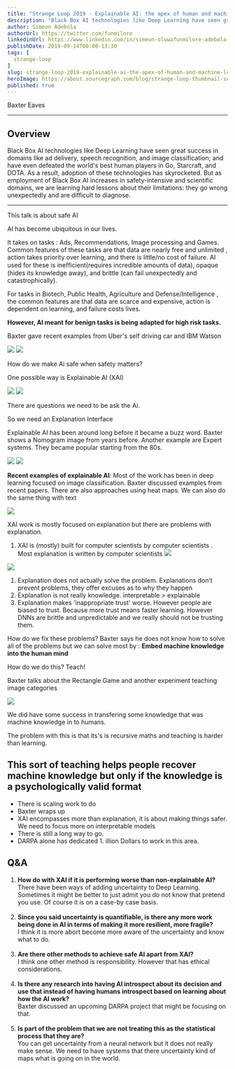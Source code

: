 ```yaml
---
title: "Strange Loop 2019 - Explainable AI: the apex of human and machine learning"
description: "Black Box AI technologies like Deep Learning have seen great success in domains like ad delivery, speech recognition, and image classification; and have even defeated the world's best human players in Go, Starcraft, and DOTA. As a result, adoption of these technologies has skyrocketed. But as employment of Black Box AI increases in safety-intensive and scientific domains, we are learning hard lessons about their limitations: they go wrong unexpectedly and are difficult to diagnose."
author: Simeon Adebola
authorUrl: https://twitter.com/funmilore
linkedinUrl: https://www.linkedin.com/in/simeon-oluwafunmilore-adebola-27a16439/
publishDate: 2019-09-14T00:00-13:30
tags: [
  strange-loop
]
slug: strange-loop-2019-explainable-ai-the-apex-of-human-and-machine-learning
heroImage: https://about.sourcegraph.com/blog/strange-loop-thumbnail-square-v2.jpg
published: true
---
```


<div class="container p-0 liveblog-presenters">
  <div class="row m-0">
      <p class=" mr-12 m-0">
        <span class="liveblog-presenters__name">Baxter Eaves</span>
        <a href="https://github.com/BaxterEaves" target="_blank" title="GitHub"><i class="fa fa-github pr-2"></i></a>
      </p>
  </div>
</div>

---

## Overview

Black Box AI technologies like Deep Learning have seen great success in domains like ad delivery, speech recognition, and image classification; and have even defeated the world's best human players in Go, Starcraft, and DOTA. As a result, adoption of these technologies has skyrocketed. But as employment of Black Box AI increases in safety-intensive and scientific domains, we are learning hard lessons about their limitations: they go wrong unexpectedly and are difficult to diagnose.

---


This talk is about safe AI

AI has become ubiquitous in our lives.

It takes on tasks : Ads, Recommendations, Image processing and Games. Common features of these tasks are that data are nearly free and unlimited , action takes priority over learning, and there is little/no cost of failure. AI used for these is  inefﬁcient(requires incredible amounts of data), opaque (hides its knowledge away), and brittle (can fail unexpectedly and catastrophically).

For tasks in Biotech, Public Health, Agriculture and Defense/Intelligence , the common features are that data are scarce and expensive, action is dependent on learning, and failure costs lives.

**However,  AI meant for benign tasks is being adapted for high risk tasks.**

Baxter gave recent examples from Uber's self driving car and IBM Watson

![](/blog/strange-loop-2019/uber.jpg)
![](/blog/strange-loop-2019/ibm.jpg)



How do we make Ai safe when safety matters?

One possible way is Explainable AI (XAI)

![](/blog/strange-loop-2019/xai.jpg)
![](/blog/strange-loop-2019/darpa.jpg)

There are questions we need to be ask the Ai.

So we need an Explanation Interface

Explainable AI has been around long before it became a buzz word. Baxter shows a Nomogram image from years before. Another example are Expert systems. They became popular starting from the 80s.

![](/blog/strange-loop-2019/nomogram.jpg)
![](/blog/strange-loop-2019/expert.jpg)

**Recent examples of explainable AI**:  Most of the work has been in deep learning focused on image classification. Baxter discussed examples from recent papers. There are also approaches using heat maps. We can also do the same thing with text

![](/blog/strange-loop-2019/deep.jpg)


XAI work is mostly focused on explanation but there are problems with explanation.

1. XAI is (mostly) built for computer scientists by computer scientists . Most explanation is written by computer scientists
![](/blog/strange-loop-2019/inmates.jpg)

![](/blog/strange-loop-2019/miller.jpg)

1. Explanation does not actually solve the problem. Explanations don’t prevent problems, they offer excuses as to why they happen
1. Explanation is not really knowledge.
interpretable > explainable
1. Explanation makes 'inappropriate trust' worse.
However people are biased to trust. Because more trust means faster learning. However DNNs are brittle and unpredictable and we really should not be trusting them.

How do we fix these problems?
Baxter says he does not know how to solve all of the problems but we can solve most by : **Embed machine knowledge into the human mind**

How do we do this? Teach!

Baxter talks about the Rectangle Game and another experiment teaching image categories

![](/blog/strange-loop-2019/pedagogy.jpg)

We did have some success in transfering some knowledge that was machine knowledge in to humans.

The problem with this is that its's is recursive maths and teaching is harder than learning.

## This sort of teaching helps people recover machine knowledge but only if the knowledge is a psychologically valid format

- There is scaling work to do
- Baxter wraps up
- XAI encompasses more than explanation, it is about making things safer. We need to focus more on interpretable models
- There is still a long way to go.
- DARPA alone has dedicated 1. illion Dollars to work in this area.

## Q&A

1. **How do with XAI if it is performing worse than non-explainable AI?**<br/>
There have been ways of adding uncertainty to Deep Learning. Sometimes it might be better to just admit you do not know that pretend you use. Of course it is on a case-by case basis.<br/><br/>
1. **Since you said uncertainty is quantifiable, is there any more work being done in AI in terms of making it more resilient, more fragile?**<br/>
I think it is more abort become more aware of the uncertainty and know what to do.<br/><br/>
1. **Are there other methods to achieve safe AI apart from XAI?**<br/>
 I think one other method is responsibility. However that has ethical considerations.<br/><br/>
1. **Is there any research into having AI introspect about its decision and use that instead of having humans introspect based on learning about how the AI work?**<br/>
Baxter discussed an upcoming DARPA project that might be focusing on that.<br/><br/>
1. **Is part of the problem that we are not treating this as the statistical process that they are?**<br/>
You can get uncertainty from a neural network but it does not really make sense. We need to have systems that there uncertainty kind of maps what is going on in the world.
